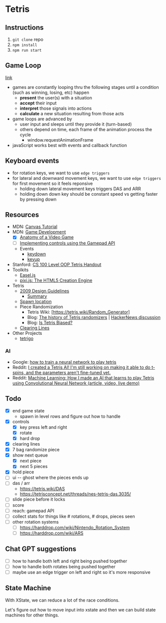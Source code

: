 # Tetris

## Instructions

1. `git clone` repo
1. `npm install`
1. `npm run start`

## Game Loop

[link](https://developer.mozilla.org/en-US/docs/Games)

- games are constantly looping thru the following stages until a condition (such as winning, losing, etc) happen
  - **present** the user(s) with a situation
  - **accept** their input
  - **interpret** those signals into actions
  - **calculate** a new situation resulting from those acts
- game loops are advanced by
  - user input and sleeps until they provide it (turn-based)
  - others depend on time, each frame of the animation process the cycle
    - window.requestAnimationFrame
- javaScript works best with events and callback function

## Keyboard events

- for rotation keys, we want to use `edge triggers`
- for lateral and downward movement keys, we want to use `edge triggers` for first movement so it feels reponsive
  - holding down lateral movement keys triggers DAS and ARR
  - holding down down key should be constant speed vs getting faster by pressing down

## Resources

- MDN: [Canvas Tutorial](https://developer.mozilla.org/en-US/docs/Web/API/Canvas_API/Tutorial)
- MDN: [Game Development](https://developer.mozilla.org/en-US/docs/Games)
  - [x] [Anatomy of a Video Game](https://developer.mozilla.org/en-US/docs/Games/Anatomy)
  - [ ] [Implementing controls using the Gamepad API](https://developer.mozilla.org/en-US/docs/Games/Techniques/Controls_Gamepad_API)
  - Events
    - [keydown](https://developer.mozilla.org/en-US/docs/Web/API/Element/keydown_event)
    - [keyup](https://developer.mozilla.org/en-US/docs/Web/API/Element/keyup_event)
- Stanford: [CS 100 Level OOP Tetris Handout](https://web.stanford.edu/class/archive/cs/cs108/cs108.1092/handouts/11HW2Tetris.pdf)
- Toolkits
  - [Easel.js](https://createjs.com/easeljs)
  - [pixi.js: The HTML5 Creation Engine](https://pixijs.com/)
- Tetris
  - [2009 Design Guidelines](https://archive.org/details/2009-tetris-variant-concepts_202201/2009%20Tetris%20Design%20Guideline/)
    - [Summary](https://tetris.fandom.com/wiki/Tetris_Guideline)
  - [Spawn location](https://harddrop.com/wiki/Spawn_Location)
  - Piece Randomization
    - Tetris Wiki: [https://tetris.wiki/Random_Generator]
    - Blog: [The history of Tetris randomizers](https://simon.lc/the-history-of-tetris-randomizers) | [HackerNews discussion](https://news.ycombinator.com/item?id=20872110)
    - Blog: [Is Tetris Biased?](https://babeheim.com/blog/2020-12-29-is-tetris-biased/)
  - [Clearing Lines](https://tetris.wiki/Line_clear)
- Other Projects
  - [tetrigo](https://github.com/Broderick-Westrope/tetrigo)

### AI

- Google: [how to train a neural network to play tetris](https://www.google.com/search?client=firefox-b-1-d&q=how+to+train+a+neural+network+to+play+tetris)
- Reddit: [I created a Tetris AI! I'm still working on making it able to do t-spins, and the parameters aren't fine-tuned yet.](https://www.reddit.com/r/Tetris/comments/na4dqm/i_created_a_tetris_ai_im_still_working_on_making/)
- Reddit: [Machine Learning: How I made an AI that learns to play Tetris using Convolutional Neural Network (article, video, live demo)](https://www.reddit.com/r/compsci/comments/fvboab/machine_learning_how_i_made_an_ai_that_learns_to/)

## Todo

- [x] end game state
  - spawn in level rows and figure out how to handle
- [x] controls
  - [x] key press left and right
  - [x] rotate
  - [x] hard drop
- [x] clearing lines
- [x] 7 bag randomize piece
- [x] show next queue
  - [x] next piece
  - [x] next 5 pieces
- [x] hold piece
- [ ] ui -- ghost where the pieces ends up
- [ ] das / arr
  - https://tetris.wiki/DAS
  - https://tetrisconcept.net/threads/nes-tetris-das.3035/
- [ ] slide piece before it locks
- [ ] score
- [ ] reach: gamepad API
- [ ] collect stats for things like # rotations, # drops, pieces seen
- [ ] other rotation systems
  - [ ] https://harddrop.com/wiki/Nintendo_Rotation_System
  - [ ] https://harddrop.com/wiki/ARS

## Chat GPT suggestions

- [ ] how to handle both left and right being pushed together
- [ ] how to handle both rotates being pushed together
- [ ] maybe use an edge trigger on left and right so it's more responsive

## State Machine

With XState, we can reduce a lot of the race conditions.

Let's figure out how to move input into xstate and then we can build state machines for other things.
